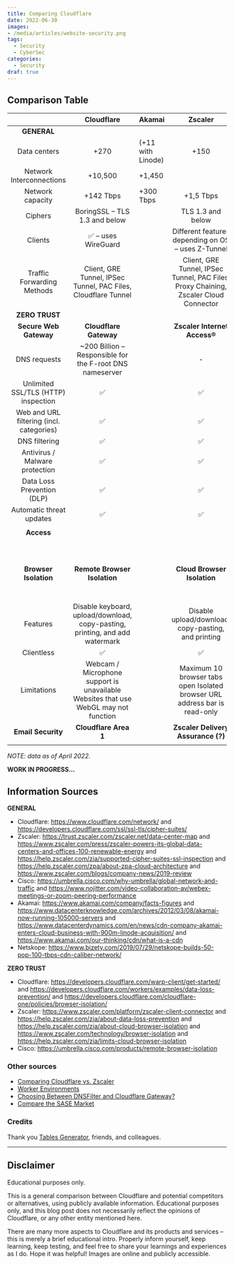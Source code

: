 ```yaml
---
title: Comparing Cloudflare
date: 2022-06-30
images: 
- /media/articles/website-security.png
tags:
  - Security
  - CyberSec
categories:
  - Security
draf: true
---
```


## Comparison Table


|  | **Cloudflare** | **Akamai** | **Zscaler** | **Cisco** | **Netskope** |
|:---:|:---:|---|:---:|:---:|---|
| **GENERAL** |  |  |  |  |  |
| Data centers | +270 | (+11 with Linode) | +150 | +37 |  |
| Network Interconnections | +10,500 | +1,450 |  |  |  |
| Network capacity | +142 Tbps | +300 Tbps | +1,5 Tbps | +1 Tbps | +100 Tbps |
| Ciphers | BoringSSL – TLS 1.3 and below |  | TLS 1.3 and below |  |  |
| Clients | ✅ – uses WireGuard |  | Different features depending on OS – uses Z-Tunnel |  |  |
| Traffic Forwarding Methods | Client, GRE Tunnel, IPSec Tunnel, PAC Files, Cloudflare Tunnel |  | Client, GRE Tunnel, IPSec Tunnel, PAC Files, Proxy Chaining, Zscaler Cloud Connector |  |  |
| **ZERO TRUST** |  |  |  |  |  |
| **Secure Web Gateway** | **Cloudflare Gateway** |  | **Zscaler Internet Access®** | **Cisco Umbrella** |  |
| DNS requests | ~200 Billion – Responsible for the F-root DNS nameserver |  | - | ~400 Billion |  |
| Unlimited SSL/TLS (HTTP) inspection | ✅ |  | ✅ |  |  |
| Web and URL filtering (incl. categories) | ✅ |  | ✅ |  |  |
| DNS filtering | ✅ |  | ✅ |  |  |
| Antivirus / Malware protection | ✅ |  | ✅ |  |  |
| Data Loss Prevention (DLP) | ✅ |  | ✅ |  |  |
| Automatic threat updates | ✅ |  | ✅ |  |  |
|  |  |  |  |  |  |
| **Access** |  |  |  |  |  |
|  |  |  |  |  |  |
|  |  |  |  |  |  |
|  |  |  |  |  |  |
| **Browser Isolation** | **Remote Browser Isolation** |  | **Cloud Browser Isolation** | **Cisco Umbrella remote browser isolation (RBI)** |  |
| Features | Disable keyboard, upload/download, copy-pasting, printing, and add watermark |  | Disable upload/download, copy-pasting, and printing |  |  |
| Clientless | ✅ |  | ✅ |  |  |
| Limitations | Webcam / Microphone support is unavailable Websites that use WebGL may not function |  | Maximum 10 browser tabs open Isolated browser URL address bar is read-only |  |  |
| **Email Security** | **Cloudflare Area 1** |  | **Zscaler Delivery Assurance (?)** | **IronPort** |  |
|  |  |  |  |  |  |


_NOTE: data as of April 2022._

**WORK IN PROGRESS...**


## Information Sources

**GENERAL**
- Cloudflare: https://www.cloudflare.com/network/ and https://developers.cloudflare.com/ssl/ssl-tls/cipher-suites/ 
- Zscaler: https://trust.zscaler.com/zscaler.net/data-center-map and https://www.zscaler.com/press/zscaler-powers-its-global-data-centers-and-offices-100-renewable-energy and https://help.zscaler.com/zia/supported-cipher-suites-ssl-inspection and https://help.zscaler.com/zpa/about-zpa-cloud-architecture and https://www.zscaler.com/blogs/company-news/2019-review
- Cisco: https://umbrella.cisco.com/why-umbrella/global-network-and-traffic and https://www.nojitter.com/video-collaboration-av/webex-meetings-or-zoom-peering-performance
- Akamai: https://www.akamai.com/company/facts-figures and https://www.datacenterknowledge.com/archives/2012/03/08/akamai-now-running-105000-servers and https://www.datacenterdynamics.com/en/news/cdn-company-akamai-enters-cloud-business-with-900m-linode-acquisition/ and https://www.akamai.com/our-thinking/cdn/what-is-a-cdn
- Netskope: https://www.bizety.com/2019/07/29/netskope-builds-50-pop-100-tbps-cdn-caliber-network/ 

**ZERO TRUST**
- Cloudflare: https://developers.cloudflare.com/warp-client/get-started/ and https://developers.cloudflare.com/workers/examples/data-loss-prevention/ and https://developers.cloudflare.com/cloudflare-one/policies/browser-isolation/ 
- Zscaler: https://www.zscaler.com/platform/zscaler-client-connector and https://help.zscaler.com/zia/about-data-loss-prevention and https://help.zscaler.com/zia/about-cloud-browser-isolation and https://www.zscaler.com/technology/browser-isolation and https://help.zscaler.com/zia/limits-cloud-browser-isolation 
- Cisco: https://umbrella.cisco.com/products/remote-browser-isolation 


### Other sources

- [Comparing Cloudflare vs. Zscaler](https://www.cloudflare.com/products/zero-trust/cloudflare-vs-zscaler/)
- [Worker Environments](https://workers.js.org/#state-of-worker-environments)
- [Choosing Between DNSFilter and Cloudflare Gateway?](https://www.dnsfilter.com/vs-cloudflare-gateway)
- [Compare the SASE Market](https://www.netify.com/lists/10-best-sase-vendors-comparison)

### Credits

Thank you [Tables Generator](https://www.tablesgenerator.com/markdown_tables#), friends, and colleagues.

* * * *

## Disclaimer

Educational purposes only.

This is a general comparison between Cloudflare and potential competitors or alternatives, using publicly available information. Educational purposes only, and this blog post does not necessarily reflect the opinions of Cloudflare, or any other entity mentioned here. 

There are many more aspects to Cloudflare and its products and services – this is merely a brief educational intro. Properly inform yourself, keep learning, keep testing, and feel free to share your learnings and experiences as I do. Hope it was helpful! Images are online and publicly accessible.